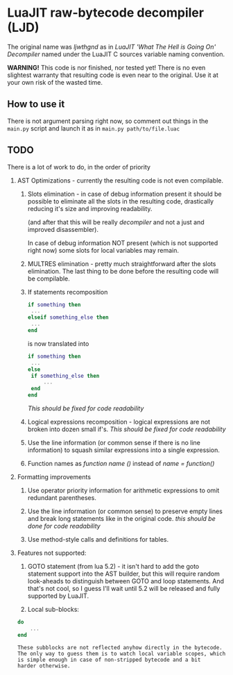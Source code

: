 LuaJIT raw-bytecode decompiler (LJD)
===

The original name was _ljwthgnd_ as in _LuaJIT 'What The Hell is Going On'
Decompiler_ named under the LuaJIT C sources variable naming convention.


__WARNING!__ This code is nor finished, nor tested yet! There is no even
slightest warranty that resulting code is even near to the original. Use it at
your own risk of the wasted time.

How to use it
---

There is not argument parsing right now, so comment out things in the ```main.py```
script and launch it as in ```main.py path/to/file.luac```

TODO
---

There is a lot of work to do, in the order of priority

1. AST Optimizations - currently the resulting code is not even compilable.
	1. Slots elimination - in case of debug information present it should
	   be possible to eliminate all the slots in the resulting code,
	   drastically reducing it's size and improving readability.

	   (and after that this will be really _decompiler_ and not a just
	   and improved disassembler).

	   In case of debug information NOT present (which is not supported
	   right now) some slots for local variables may remain.

	2. MULTRES elimination - pretty much straightforward after the slots
	   elimination. The last thing to be done before the resulting code
	   will be compilable.

	3. If statements recomposition
	   ```lua
	   if something then
	   	...
	   elseif something_else then
		...
	   end
	   ```

	   is now translated into
	   ```lua
	   if something then
	   	...
	   else
	   	if something_else then
			...
		end
	   end
	   ```

	   *This should be fixed for code readability*

	4. Logical expressions recomposition - logical expressions are not
	   broken into dozen small if's. *This should be fixed for code
	   readability*
	
	5. Use the line information (or common sense if there is no line
	   information) to squash similar expressions into a single expression.
	
	6. Function names as _function name ()_ instead of _name = function()_

2. Formatting improvements
	1. Use operator priority information for arithmetic expressions to omit
	   redundant parentheses.

	2. Use the line information (or common sense) to preserve empty lines
	   and break long statements like in the original code.
	   *this should be done for code readability*

	3. Use method-style calls and definitions for tables.

3. Features not supported:
	1. GOTO statement (from lua 5.2) - it isn't hard to add the goto
	   statement support into the AST builder, but this will require random
	   look-aheads to distinguish between GOTO and loop statements. And
	   that's not cool, so I guess I'll wait until 5.2 will be released and
	   fully supported by LuaJIT.

	2. Local sub-blocks:
	```lua
	do
		...
	end
	```
	   These subblocks are not reflected anyhow directly in the bytecode.
	   The only way to guess them is to watch local variable scopes, which
	   is simple enough in case of non-stripped bytecode and a bit
	   harder otherwise.
